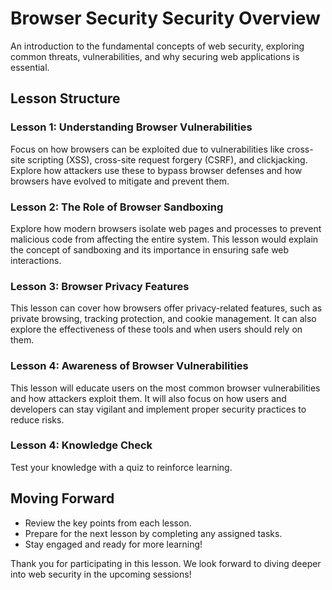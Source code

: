 

# **Browser Security Security Overview**

An introduction to the fundamental concepts of web security, exploring common threats, vulnerabilities, and why securing web applications is essential.

## **Lesson Structure**

### Lesson 1: **Understanding Browser Vulnerabilities**

Focus on how browsers can be exploited due to vulnerabilities like cross-site scripting (XSS), cross-site request forgery (CSRF), and clickjacking. Explore how attackers use these to bypass browser defenses and how browsers have evolved to mitigate and prevent them.

### Lesson 2: **The Role of Browser Sandboxing**

Explore how modern browsers isolate web pages and processes to prevent malicious code from affecting the entire system. This lesson would explain the concept of sandboxing and its importance in ensuring safe web interactions.

### Lesson 3: **Browser Privacy Features**

This lesson can cover how browsers offer privacy-related features, such as private browsing, tracking protection, and cookie management. It can also explore the effectiveness of these tools and when users should rely on them.
### Lesson 4: **Awareness of Browser Vulnerabilities**
This lesson will educate users on the most common browser vulnerabilities and how attackers exploit them. It will also focus on how users and developers can stay vigilant and implement proper security practices to reduce risks.

### **Lesson 4: Knowledge Check**
Test your knowledge with  a quiz to reinforce learning.


## **Moving Forward**

-   Review the key points from each lesson.
-   Prepare for the next lesson by completing any assigned tasks.
-   Stay engaged and ready for more learning!

Thank you for participating in this lesson. We look forward to diving deeper into web security in the upcoming sessions!


<!--stackedit_data:
eyJoaXN0b3J5IjpbNjU5ODQ5MTcsMTc4MzgwMDk1LC0xODk4MT
E3MjEzLDczMDk5ODExNl19
-->